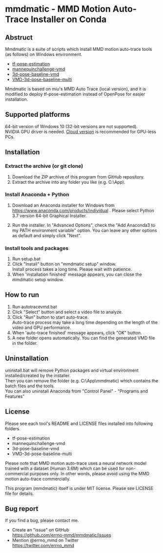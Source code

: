 # mmdmatic - MMD Motion Auto-Trace Installer on Conda

## Abstruct

Mmdmatic is a suite of scripts which install MMD motion auto-trace tools (as follows) on Windows environment.

 - [tf-pose-estimation](https://github.com/errno-mmd/tf-pose-estimation)
 - [mannequinchallenge-vmd](https://github.com/miu200521358/mannequinchallenge-vmd)
 - [3d-pose-baseline-vmd](https://github.com/miu200521358/3d-pose-baseline-vmd)
 - [VMD-3d-pose-baseline-multi](https://github.com/miu200521358/VMD-3d-pose-baseline-multi)

Mmdmatic is based on miu's MMD Auto Trace (local version), and it is modified to deploy tf-pose-estimation instead of OpenPose for easier installation.

## Supported platforms

64-bit version of Windows 10 (32-bit versions are not supported).  
NVIDIA GPU driver is needed. 
[Cloud version](https://qiita.com/miu200521358/items/fb0a7bcf2764d7797e26) is recommended for GPU-less PCs.

## Installation

### Extract the archive (or git clone)

1. Download the ZIP archive of this program from GitHub repository.
2. Extract the archive into any folder you like (e.g. C:\App).

### Install Anaconda + Python

1. Download an Anaconda installer for Windows from https://www.anaconda.com/products/individual .
Please select Python 3.7 version 64-bit Graphical Installer.

2. Run the installer.
In "Advanced Options", check the "Add Anaconda3 to my PATH environment variable" option.
You can leave any other options as default and simply click "Next".

### Install tools and packages

1. Run setup.bat
2. Click "Install" button on "mmdmatic setup" window.  
   Install process takes a long time. Please wait with patience.
3. When 'installation finished' message appears, you can close the mmdmatic setup window.

## How to run

1. Run autotracevmd.bat
2. Click "Select" button and select a video file to analyze.
3. Click "Run" button to start auto-trace.  
   Auto-trace process may take a long time depending on the length of the video and GPU performance.
4. When 'auto-trace finished' message appears, click "OK" button.
5. A new folder opens automatically. You can find the generated VMD file in the folder.

## Uninstallation

uninstall.bat will remove Python packages and virtual environment installed/created by the installer.  
Then you can remove the folder (e.g. C:\App\mmdmatic) which contains the batch files and the tools.  
You can also uninstall Anaconda from "Control Panel" - "Programs and Features"

## License

Please see each tool's README and LICENSE files installed into following folders.

- tf-pose-estimation
- mannequinchallenge-vmd
- 3d-pose-baseline-vmd
- VMD-3d-pose-baseline-multi

Please note that MMD motion auto-trace uses a neural network model trained with a dataset (Human 3.6M) which can be used for non-commercial purposes only.
In other words, please avoid using the MMD motion auto-trace commercially.

This program (mmdmatic) itself is under MIT license. Please see LICENSE file for details.

## Bug report

If you find a bug, please contact me.

- Create an "issue" on GitHub  
  https://github.com/errno-mmd/mmdmatic/issues
- Mention @errno_mmd on Twitter  
  https://twitter.com/errno_mmd
